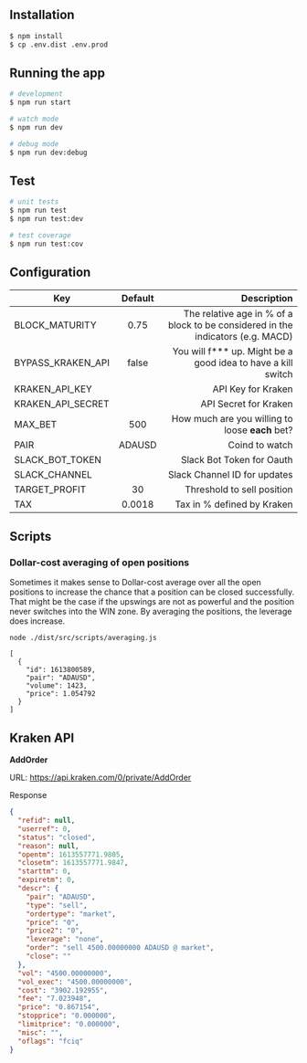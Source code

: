 
## Installation

```bash
$ npm install
$ cp .env.dist .env.prod
```


## Running the app

```bash
# development
$ npm run start

# watch mode
$ npm run dev

# debug mode
$ npm run dev:debug
```

## Test

```bash
# unit tests
$ npm run test
$ npm run test:dev

# test coverage
$ npm run test:cov
```

## Configuration

| Key | Default | Description  |
| ------------- |:-------------:| -----:|
| BLOCK_MATURITY | 0.75 | The relative age in % of a block to be considered in the indicators (e.g. MACD) |
| BYPASS_KRAKEN_API | false | You will f*** up. Might be a good idea to have a kill switch |
| KRAKEN_API_KEY || API Key for Kraken |
| KRAKEN_API_SECRET || API Secret for Kraken |
| MAX_BET | 500 | How much are you willing to loose **each** bet? |
| PAIR | ADAUSD | Coind to watch |
| SLACK_BOT_TOKEN || Slack Bot Token for Oauth |
| SLACK_CHANNEL || Slack Channel ID for updates |
| TARGET_PROFIT | 30 | Threshold to sell position |
| TAX | 0.0018 | Tax in % defined by Kraken |

## Scripts

### Dollar-cost averaging of open positions

Sometimes it makes sense to Dollar-cost average over all the open positions to increase the chance that a position can be closed successfully. That might be the case if the upswings are not as powerful and the position never switches into the WIN zone. By averaging the positions, the leverage does increase.

```
node ./dist/src/scripts/averaging.js

[
  {
    "id": 1613800589,
    "pair": "ADAUSD",
    "volume": 1423,
    "price": 1.054792
  }
]
```


## Kraken API

**AddOrder**

URL: https://api.kraken.com/0/private/AddOrder

Response

```json
{
  "refid": null,
  "userref": 0,
  "status": "closed",
  "reason": null,
  "opentm": 1613557771.9805,
  "closetm": 1613557771.9847,
  "starttm": 0,
  "expiretm": 0,
  "descr": {
    "pair": "ADAUSD",
    "type": "sell",
    "ordertype": "market",
    "price": "0",
    "price2": "0",
    "leverage": "none",
    "order": "sell 4500.00000000 ADAUSD @ market",
    "close": ""
  },
  "vol": "4500.00000000",
  "vol_exec": "4500.00000000",
  "cost": "3902.192955",
  "fee": "7.023948",
  "price": "0.867154",
  "stopprice": "0.000000",
  "limitprice": "0.000000",
  "misc": "",
  "oflags": "fciq"
}
```
